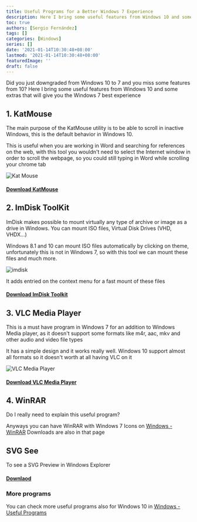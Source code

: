 ```yaml
---
title: Useful Programs for a Better Windows 7 Experience
description: Here I bring some useful features from Windows 10 and some extras that will give you the Windows 7 best experience
toc: true
authors: [Sergio Fernández]
tags: []
categories: [Windows]
series: []
date: '2021-01-14T10:30:48+08:00'
lastmod: '2021-01-14T10:30:48+08:00'
featuredImage: ''
draft: false
---
```

Did you just downgraded from Windows 10 to 7 and you miss some features from 10? Here I bring some useful features from Windows 10 and some extras that will give you the Windows 7 best experience

## 1. KatMouse
The main purpose of the KatMouse utility is to be able to scroll in inactive Windows, this is the default behavior in Windows 10.

This is useful when you are working in Word and searching for references on the web, with this tool you wouldn't need to select the Internet window in order to scroll the webpage, so you could still typing in Word while scrolling your chrome tab

<img src="/posts/images/kmouse.png" alt="Kat Mouse" >

#### [Download KatMouse](https://ehiti.de/katmouse/)

## 2. ImDisk ToolKit
ImDisk makes possible to mount virtually any type of archive or image as a drive in Windows. You can mount ISO files, Virtual Disk Drives (VHD, VHDX...)

Windows 8.1 and 10 can mount ISO files automatically by clicking on theme, unfortunately this is not in Windows 7, so with this tool we can mount these files and much more.

<img src="/posts/images/imdisk.png" alt="imdisk" >

It adds entried on the context menu for a fast mount of these files

#### [Download ImDisk Toolkit](https://sourceforge.net/projects/imdisk-toolkit/)

## 3. VLC Media Player

This is a must have program in Windows 7 for an addition to Windows Media player, as it doesn't support some formats like m4r, aac, mkv and other audio and video file types

It has a simple design and it works really well. Windows 10 support almost all formats so it doesn't worth at all having VLC on it

<img src="/posts/images/vlc.png" alt="VLC Media Player" >

#### [Download VLC Media Player](https://www.videolan.org/vlc/)

## 4. WinRAR

Do I really need to explain this useful program?

Anyways you can have WinRAR with Windows 7 Icons on [Windows - WinRAR](/more/windows?id=winrar)
Downloads are also in that page

## SVG See

To see a SVG Preview in Windows Explorer

#### [Downlaod](https://github.com/tibold/svg-explorer-extension/releases)

### More programs

You can check more useful programs also for Windows 10 in [Windows - Useful Programs](http://localhost:8080/ElementOS/wiki/#/more/windows?id=more-useful-programs)
